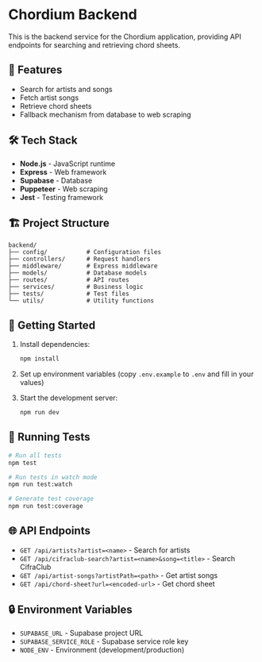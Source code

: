 # Chordium Backend

This is the backend service for the Chordium application, providing API endpoints for searching and retrieving chord sheets.

## 🚀 Features

- Search for artists and songs
- Fetch artist songs
- Retrieve chord sheets
- Fallback mechanism from database to web scraping

## 🛠️ Tech Stack

- **Node.js** - JavaScript runtime
- **Express** - Web framework
- **Supabase** - Database
- **Puppeteer** - Web scraping
- **Jest** - Testing framework

## 🏗️ Project Structure

```
backend/
├── config/           # Configuration files
├── controllers/      # Request handlers
├── middleware/       # Express middleware
├── models/           # Database models
├── routes/           # API routes
├── services/         # Business logic
├── tests/            # Test files
└── utils/            # Utility functions
```

## 🚀 Getting Started

1. Install dependencies:
   ```bash
   npm install
   ```

2. Set up environment variables (copy `.env.example` to `.env` and fill in your values)

3. Start the development server:
   ```bash
   npm run dev
   ```

## 🧪 Running Tests

```bash
# Run all tests
npm test

# Run tests in watch mode
npm run test:watch

# Generate test coverage
npm run test:coverage
```

## 🌐 API Endpoints

- `GET /api/artists?artist=<name>` - Search for artists
- `GET /api/cifraclub-search?artist=<name>&song=<title>` - Search CifraClub
- `GET /api/artist-songs?artistPath=<path>` - Get artist songs
- `GET /api/chord-sheet?url=<encoded-url>` - Get chord sheet

## 🔒 Environment Variables

- `SUPABASE_URL` - Supabase project URL
- `SUPABASE_SERVICE_ROLE` - Supabase service role key
- `NODE_ENV` - Environment (development/production)

